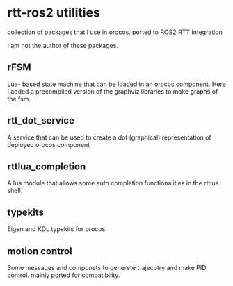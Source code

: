 # rtt-ros2 utilities
collection of packages that I use in orocos, ported to ROS2 RTT integration

I am not the author of these packages.

## rFSM
Lua- based state machine that can be loaded in an orocos component. Here I added a precompiled version of the graphviz libraries to make graphs of the fsm.

## rtt_dot_service
A service that can be used to create a dot (graphical) representation of deployed orocos component

## rttlua_completion
A lua module that allows some auto completion functionalities in the rttlua shell.

## typekits
Eigen and KDL typekits for orocos

## motion control
Some messages and componets to generete trajecotry and make PID control. mainly ported for compatibility.
